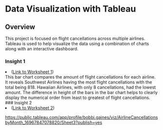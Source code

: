 # Data Visualization with Tableau
## Overview
This project is focused on flight cancellations across multiple airlines. Tableau is used to help visualize the data using a combination of charts along with an interactive dashboard.
### Insight 1
 <li> (<a href="https://public.tableau.com/app/profile/bobbi.gaines/viz/AirlineCancellations_16967851461390/AirlineCancellations?publish=yes">Link to Worksheet 1</a>)</li>
 This bar chart compares the amount of flight cancellations for each airline. It reveals Southwest Airlines having the most flight cancellations with the total being 818. Hawaiian Airlines, with only 8 cancellations, had the lowest amount. The difference in height of the bars in the bar chart helps to clearly display the numerical order from least to greatest of flight cancellations.
### Insight 2 
<li> (<a href="https://public.tableau.com/app/profile/bobbi.gaines/viz/AirlineCancellationsbyMonth_16967847078820/Sheet3?publish=yes">Link to Worksheet 2</a>)</li>

https://public.tableau.com/app/profile/bobbi.gaines/viz/AirlineCancellationsbyMonth_16967847078820/Sheet3?publish=yes
